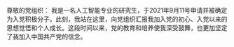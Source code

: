 尊敬的党组织：
我是一名人工智能专业的研究生，于2021年9月11号申请并被确定为入党积极分子。此刻，我站在这里，向党组织汇报我加入党的初心、入党以来的思想觉悟和个人成长。这段时间以来，党的教育和培养使我深受鼓舞，也更加坚定了我加入中国共产党的信念。

